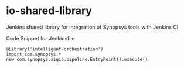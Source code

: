 # io-shared-library

Jenkins shared library for integration of Synopsys tools with Jenkins CI

Code Snippet for Jenkinsfile
```
@Library('intelligent-orchestration')
import com.synopsys.*
new com.synopsys.sigio.pipeline.EntryPoint().execute()
```
